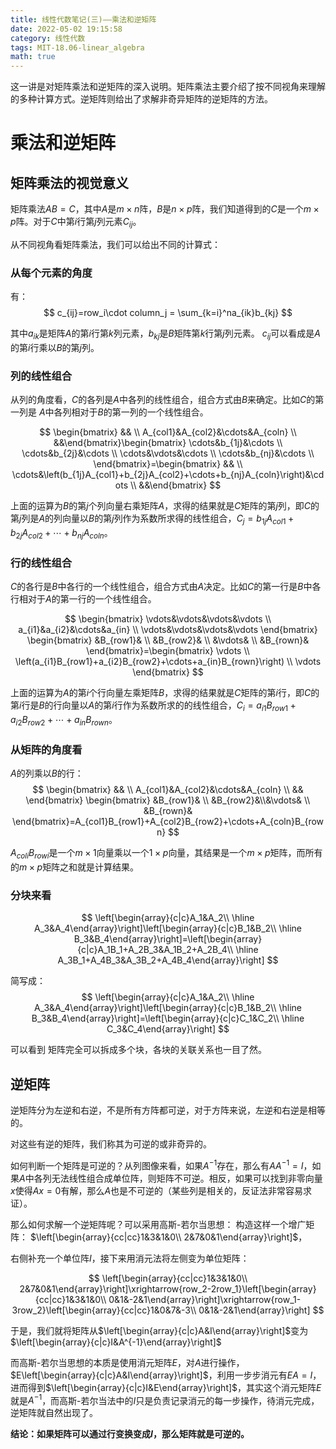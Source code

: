 ```yaml
---
title: 线性代数笔记(三)——乘法和逆矩阵
date: 2022-05-02 19:15:58
category: 线性代数
tags: MIT-18.06-linear_algebra
math: true
---
```


这一讲是对矩阵乘法和逆矩阵的深入说明。矩阵乘法主要介绍了按不同视角来理解的多种计算方式。逆矩阵则给出了求解非奇异矩阵的逆矩阵的方法。

<!--more-->

# 乘法和逆矩阵
## 矩阵乘法的视觉意义
矩阵乘法$AB=C$，其中$A$是$m\times n$阵，$B$是$n\times p$阵，我们知道得到的$C$是一个$m\times p$阵。对于$C$中第$i$行第$j$列元素$C_{ij}$。

从不同视角看矩阵乘法，我们可以给出不同的计算式：

### 从每个元素的角度
有：
$$
c_{ij}=row_i\cdot column_j = \sum_{k=i}^na_{ik}b_{kj} 
$$

其中$a_{ik}$是矩阵$A$的第$i$行第$k$列元素，$b_{kj}$是$B$矩阵第$k$行第$j$列元素。
$c_{ij}$可以看成是$A$的第$i$行乘以$B$的第$j$列。

### 列的线性组合
从列的角度看，$C$的各列是$A$中各列的线性组合，组合方式由$B$来确定。比如$C$的第一列是 $A$中各列相对于$B$的第一列的一个线性组合。

$$
\begin{bmatrix}
 &&
 \\ A_{col1}&A_{col2}&\cdots&A_{coln}
 \\ &&\end{bmatrix}\begin{bmatrix}
 \cdots&b_{1j}&\cdots
 \\ \cdots&b_{2j}&\cdots
 \\ \cdots&\vdots&\cdots
 \\ \cdots&b_{nj}&\cdots
 \\ \end{bmatrix}=\begin{bmatrix}
 &&
 \\ \cdots&\left(b_{1j}A_{col1}+b_{2j}A_{col2}+\cdots+b_{nj}A_{coln}\right)&\cdots
 \\ &&\end{bmatrix}
$$

上面的运算为$B$的第$j$个列向量右乘矩阵$A$，求得的结果就是$C$矩阵的第$j$列，即$C$的第$j$列是$A$的列向量以$B$的第$j$列作为系数所求得的线性组合，$C_j=b_{1j}A_{col1}+b_{2j}A_{col2}+\cdots+b_{nj}A_{coln}$。

### 行的线性组合
$C$的各行是$B$中各行的一个线性组合，组合方式由$A$决定。比如$C$的第一行是$B$中各行相对于$A$的第一行的一个线性组合。

$$
\begin{bmatrix}
 \vdots&\vdots&\vdots&\vdots
 \\ a_{i1}&a_{i2}&\cdots&a_{in}
 \\ \vdots&\vdots&\vdots&\vdots
\end{bmatrix}
\begin{bmatrix}
 &B_{row1}&
 \\ &B_{row2}&
 \\ &\vdots&
 \\ &B_{rown}&
\end{bmatrix}=\begin{bmatrix}
 \vdots
 \\ \left(a_{i1}B_{row1}+a_{i2}B_{row2}+\cdots+a_{in}B_{rown}\right)
 \\ \vdots
\end{bmatrix}
$$

上面的运算为$A$的第$i$个行向量左乘矩阵$B$，求得的结果就是$C$矩阵的第$i$行，即$C$的第$i$行是$B$的行向量以$A$的第$i$行作为系数所求的的线性组合，$C_i=a_{i1}B_{row1}+a_{i2}B_{row2}+\cdots+a_{in}B_{rown}$。

### 从矩阵的角度看
$A$的列乘以$B$的行：
$$
\begin{bmatrix}
 &&
 \\ A_{col1}&A_{col2}&\cdots&A_{coln}
 \\ &&
\end{bmatrix}
\begin{bmatrix}
 &B_{row1}&
 \\ &B_{row2}&\\&\vdots&
 \\ &B_{rown}&
\end{bmatrix}=A_{col1}B_{row1}+A_{col2}B_{row2}+\cdots+A_{coln}B_{rown}
$$

$A_{coli}B_{rowi}$是一个$m\times 1$向量乘以一个$1\times p$向量，其结果是一个$m\times p$矩阵，而所有的$m\times p$矩阵之和就是计算结果。

### 分块来看
$$
\left[\begin{array}{c|c}A_1&A_2\\ \hline A_3&A_4\end{array}\right]\left[\begin{array}{c|c}B_1&B_2\\ \hline B_3&B_4\end{array}\right]=\left[\begin{array}{c|c}A_1B_1+A_2B_3&A_1B_2+A_2B_4\\ \hline A_3B_1+A_4B_3&A_3B_2+A_4B_4\end{array}\right]
$$

简写成：
$$
\left[\begin{array}{c|c}A_1&A_2\\ \hline A_3&A_4\end{array}\right]\left[\begin{array}{c|c}B_1&B_2\\ \hline B_3&B_4\end{array}\right]=\left[\begin{array}{c|c}C_1&C_2\\ \hline C_3&C_4\end{array}\right]
$$

可以看到 矩阵完全可以拆成多个块，各块的关联关系也一目了然。

## 逆矩阵
逆矩阵分为左逆和右逆，不是所有方阵都可逆，对于方阵来说，左逆和右逆是相等的。

对这些有逆的矩阵，我们称其为可逆的或非奇异的。

如何判断一个矩阵是可逆的？从列图像来看，如果$A^{-1}$存在，那么有$AA^{-1}=I$，如果$A$中各列无法线性组合成单位阵，则矩阵不可逆。相反，如果可以找到非零向量$x$使得$Ax=0$有解，那么$A$也是不可逆的（某些列是相关的，反证法非常容易求证）。

那么如何求解一个逆矩阵呢？可以采用高斯-若尔当思想：
构造这样一个增广矩阵：
$\left[\begin{array}{cc|cc}1&3&1&0\\ 2&7&0&1\end{array}\right]$，

右侧补充一个单位阵$I$，接下来用消元法将左侧变为单位矩阵：

$$
\left[\begin{array}{cc|cc}1&3&1&0\\ 2&7&0&1\end{array}\right]\xrightarrow{row_2-2row_1}\left[\begin{array}{cc|cc}1&3&1&0\\ 0&1&-2&1\end{array}\right]\xrightarrow{row_1-3row_2}\left[\begin{array}{cc|cc}1&0&7&-3\\ 0&1&-2&1\end{array}\right]
$$

于是，我们就将矩阵从$\left[\begin{array}{c|c}A&I\end{array}\right]$变为$\left[\begin{array}{c|c}I&A^{-1}\end{array}\right]$

而高斯-若尔当思想的本质是使用消元矩阵$E$，对$A$进行操作，$E\left[\begin{array}{c|c}A&I\end{array}\right]$，利用一步步消元有$EA=I$，进而得到$\left[\begin{array}{c|c}I&E\end{array}\right]$，其实这个消元矩阵$E$就是$A^{-1}$，而高斯-若尔当法中的$I$只是负责记录消元的每一步操作，待消元完成，逆矩阵就自然出现了。

**结论：如果矩阵可以通过行变换变成$I$，那么矩阵就是可逆的。**